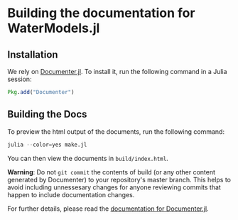# Building the documentation for WaterModels.jl

## Installation
We rely on [Documenter.jl](https://github.com/JuliaDocs/Documenter.jl). To install it, run the following command in a Julia session:

```julia
Pkg.add("Documenter")
```

## Building the Docs
To preview the html output of the documents, run the following command:

```julia
julia --color=yes make.jl
```

You can then view the documents in `build/index.html`.

**Warning**: Do not `git commit` the contents of build (or any other content generated by Documenter) to your repository's master branch. This helps to avoid including unnessesary changes for anyone reviewing commits that happen to include documentation changes.

For further details, please read the [documentation for Documenter.jl](https://juliadocs.github.io/Documenter.jl/stable/).
